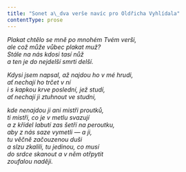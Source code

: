 ```yaml
---
title: "Sonet a\_dva verše navíc pro Oldřicha Vyhlídala"
contentType: prose
---
```


<section>

_Plakat chtělo se mně po mnohém Tvém verši,  
ale což může vůbec plakat muž?  
Stále na nás kdosi tasí nůž  
a ten je do nejdelší smrti delší._

</section>

<section>

_Kdysi jsem napsal, až najdou ho v mé hrudi,  
ať nechají ho trčet v ní  
i s kapkou krve poslední, jež studí,  
ať nechají ji ztuhnout ve studni,_

</section>

<section>

_kde nenajdou ji ani mistři proutků,  
ti mistři, co je v metlu svazují  
a z křídel labutí zas šetří na peroutku,  
aby z nás saze vymetli — a ji,  
tu věčně začouzenou duši  
a slzu zkalili, tu jedinou, co musí  
do srdce skanout a v něm otřpytit  
zoufalou naději._

</section>
